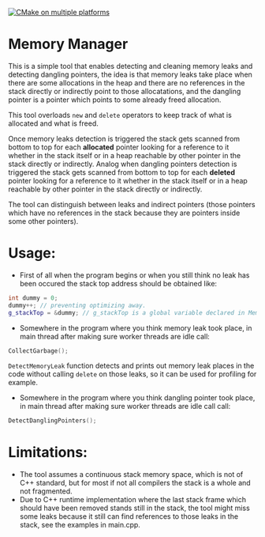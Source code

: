 [![CMake on multiple platforms](https://github.com/muazsh/MemoryManager/actions/workflows/cmake-multi-platform.yml/badge.svg)](https://github.com/muazsh/MemoryManager/actions/workflows/cmake-multi-platform.yml)

# Memory Manager

This is a simple tool that enables detecting and cleaning memory leaks and detecting dangling pointers, the idea is that memory leaks take place when there are some allocations in the heap and there are no references in the stack directly or indirectly point to those allocatations, and the dangling pointer is a pointer which points to some already freed allocation.

This tool overloads `new` and `delete` operators to keep track of what is allocated and what is freed. 

Once memory leaks detection is triggered the stack gets scanned from bottom to top for each **allocated** pointer looking for a reference to it whether in the stack itself or in a heap reachable by other pointer in the stack directly or indirectly. Analog when dangling pointers detection is triggered the stack gets scanned from bottom to top for each **deleted** pointer looking for a reference to it whether in the stack itself or in a heap reachable by other pointer in the stack directly or indirectly.  

The tool can distinguish between leaks and indirect pointers (those pointers which have no references in the stack because they are pointers inside some other pointers).

# Usage:
- First of all when the program begins or when you still think no leak has been occured the stack top address should be obtained like:
```c++
int dummy = 0;
dummy++; // preventing optimizing away.
g_stackTop = &dummy; // g_stackTop is a global variable declared in MemeoryLeakManager.hpp
```
- Somewhere in the program where you think memory leak took place, in main thread after making sure worker threads are idle call:
```c++
CollectGarbage();
```
`DetectMemoryLeak` function detects and prints out memory leak places in the code without calling `delete` on those leaks, so it can be used for profiling for example.
- Somewhere in the program where you think dangling pointer took place, in main thread after making sure worker threads are idle call call:
```c++
DetectDanglingPointers();
```

# Limitations:
- The tool assumes a continuous stack memory space, which is not of C++ standard, but for most if not all compilers the stack is a whole and not fragmented.
- Due to C++ runtime implementation where the last stack frame which should have been removed stands still in the stack, the tool might miss some leaks because it still can find references to those leaks in the stack, see the examples in main.cpp.
